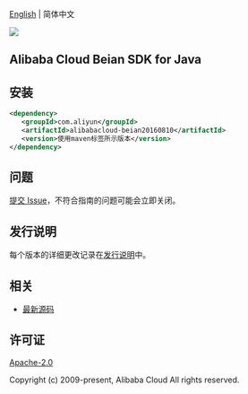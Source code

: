 [English](README.md) | 简体中文

![](https://aliyunsdk-pages.alicdn.com/icons/AlibabaCloud.svg)

## Alibaba Cloud Beian SDK for Java

## 安装

```xml
<dependency>
   <groupId>com.aliyun</groupId>
   <artifactId>alibabacloud-beian20160810</artifactId>
   <version>使用maven标签所示版本</version>
</dependency>
```

## 问题

[提交 Issue](https://github.com/aliyun/alibabacloud-java-async-sdk/issues/new)，不符合指南的问题可能会立即关闭。

## 发行说明

每个版本的详细更改记录在[发行说明](./ChangeLog.txt)中。

## 相关

- [最新源码](https://github.com/aliyun/alibabacloud-async-java-sdk/)

## 许可证

[Apache-2.0](http://www.apache.org/licenses/LICENSE-2.0)

Copyright (c) 2009-present, Alibaba Cloud All rights reserved.
